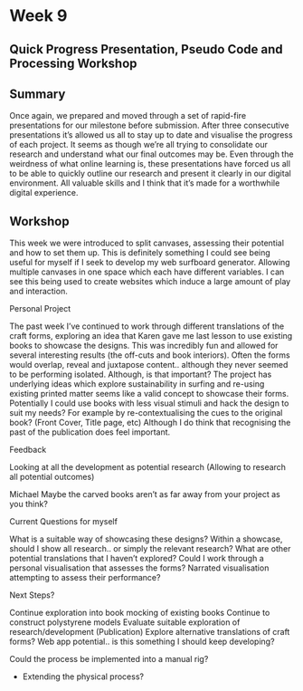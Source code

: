 # Week 9

## Quick Progress Presentation, Pseudo Code and Processing Workshop

## Summary

Once again, we prepared and moved through a set of rapid-fire presentations for our milestone before submission. After three consecutive presentations it’s allowed us all to stay up to date and visualise the progress of each project. It seems as though we’re all trying to consolidate our research and understand what our final outcomes may be. Even through the weirdness of what online learning is, these presentations have forced us all to be able to quickly outline our research and present it clearly in our digital environment. All valuable skills and I think that it’s made for a worthwhile digital experience. 

## Workshop

This week we were introduced to split canvases, assessing their potential and how to set them up. This is definitely something I could see being useful for myself if I seek to develop my web surfboard generator. Allowing multiple canvases in one space which each have different variables. I can see this being used to create websites which induce a large amount of play and interaction.

Personal Project

The past week I’ve continued to work through different translations of the craft forms, exploring an idea that Karen gave me last lesson to use existing books to showcase the designs. This was incredibly fun and allowed for several interesting results (the off-cuts and book interiors). Often the forms would overlap, reveal and juxtapose content.. although they never seemed to be performing isolated. Although, is that important? The project has underlying ideas which explore sustainability in surfing and re-using existing printed matter seems like a valid concept to showcase their forms. Potentially I could use books with less visual stimuli and hack the design to suit my needs? For example by re-contextualising the cues to the original book? (Front Cover, Title page, etc) Although I do think that recognising the past of the publication  does feel important.

Feedback

Looking at all the development as potential research 
(Allowing to research all potential outcomes) 

Michael
Maybe the carved books aren’t as far away from your project as you think?






Current Questions for myself

What is a suitable way of showcasing these designs?
Within a showcase, should I show all research.. or simply the relevant research?
What are other potential translations that I haven’t explored?
Could I work through a personal visualisation that assesses the forms? 
Narrated visualisation attempting to assess their performance?






Next Steps?

Continue exploration into book mocking of existing books
Continue to construct polystyrene models
Evaluate suitable exploration of research/development (Publication)
Explore alternative translations of craft forms?
Web app potential.. is this something I should keep developing?


Could the process be implemented into a manual rig?
* Extending the physical process?
